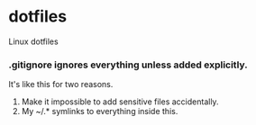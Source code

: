 # dotfiles
Linux dotfiles

### .gitignore ignores everything unless added explicitly.

It's like this for two reasons.
1. Make it impossible to add sensitive files accidentally.
2. My ~/.* symlinks to everything inside this.
